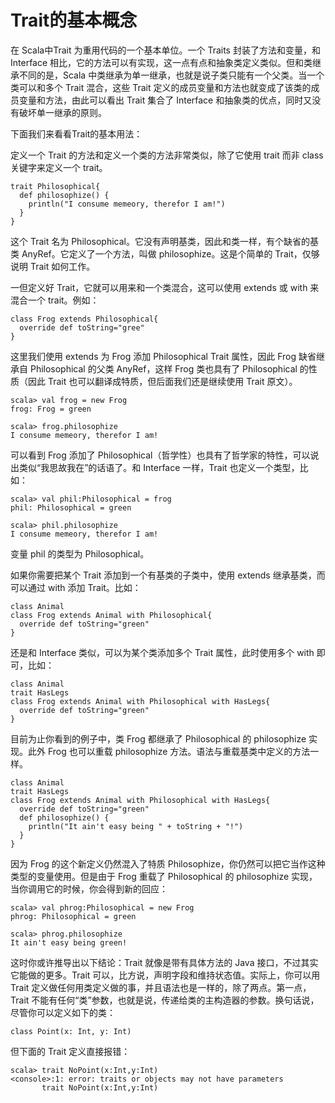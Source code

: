 # Trait的基本概念 #
在 Scala中Trait 为重用代码的一个基本单位。一个 Traits 封装了方法和变量，和 Interface 相比，它的方法可以有实现，这一点有点和抽象类定义类似。但和类继承不同的是，Scala 中类继承为单一继承，也就是说子类只能有一个父类。当一个类可以和多个 Trait 混合，这些 Trait 定义的成员变量和方法也就变成了该类的成员变量和方法，由此可以看出 Trait 集合了 Interface 和抽象类的优点，同时又没有破坏单一继承的原则。

下面我们来看看Trait的基本用法：

定义一个 Trait 的方法和定义一个类的方法非常类似，除了它使用 trait 而非 class 关键字来定义一个 trait。

```
trait Philosophical{
  def philosophize() {
    println("I consume memeory, therefor I am!")
  }
}
```

这个 Trait 名为 Philosophical。它没有声明基类，因此和类一样，有个缺省的基类 AnyRef。它定义了一个方法，叫做 philosophize。这是个简单的 Trait，仅够说明 Trait 如何工作。

一但定义好 Trait，它就可以用来和一个类混合，这可以使用 extends 或 with 来混合一个 trait。例如：

```
class Frog extends Philosophical{
  override def toString="gree"
}
```

这里我们使用 extends 为 Frog 添加 Philosophical Trait 属性，因此 Frog 缺省继承自 Philosophical 的父类 AnyRef，这样 Frog 类也具有了 Philosophical 的性质（因此 Trait 也可以翻译成特质，但后面我们还是继续使用 Trait 原文）。

```
scala> val frog = new Frog
frog: Frog = green
```

```
scala> frog.philosophize
I consume memeory, therefor I am!
```

可以看到 Frog 添加了 Philosophical（哲学性）也具有了哲学家的特性，可以说出类似“我思故我在”的话语了。和 Interface 一样，Trait 也定义一个类型，比如：

```
scala> val phil:Philosophical = frog
phil: Philosophical = green
```

```
scala> phil.philosophize
I consume memeory, therefor I am!
```

变量 phil 的类型为 Philosophical。

如果你需要把某个 Trait 添加到一个有基类的子类中，使用 extends 继承基类，而可以通过 with  添加 Trait。比如：

```
class Animal
class Frog extends Animal with Philosophical{
  override def toString="green"
}
```

还是和 Interface 类似，可以为某个类添加多个 Trait 属性，此时使用多个 with 即可，比如：

```
class Animal
trait HasLegs 
class Frog extends Animal with Philosophical with HasLegs{
  override def toString="green"
}
```

目前为止你看到的例子中，类 Frog 都继承了 Philosophical 的 philosophize 实现。此外 Frog 也可以重载 philosophize 方法。语法与重载基类中定义的方法一样。

```
class Animal
trait HasLegs 
class Frog extends Animal with Philosophical with HasLegs{
  override def toString="green"
  def philosophize() {
    println("It ain't easy being " + toString + "!")
  }
}
```


因为 Frog 的这个新定义仍然混入了特质 Philosophize，你仍然可以把它当作这种类型的变量使用。但是由于 Frog 重载了 Philosophical 的 philosophize 实现，当你调用它的时候，你会得到新的回应：

```
scala> val phrog:Philosophical = new Frog
phrog: Philosophical = green
```

```
scala> phrog.philosophize
It ain't easy being green!
```

这时你或许推导出以下结论：Trait 就像是带有具体方法的 Java 接口，不过其实它能做的更多。Trait 可以，比方说，声明字段和维持状态值。实际上，你可以用 Trait 定义做任何用类定义做的事，并且语法也是一样的，除了两点。第一点，Trait 不能有任何“类”参数，也就是说，传递给类的主构造器的参数。换句话说，尽管你可以定义如下的类：

```
class Point(x: Int, y: Int)
```

但下面的 Trait 定义直接报错：

```
scala> trait NoPoint(x:Int,y:Int)
<console>:1: error: traits or objects may not have parameters
       trait NoPoint(x:Int,y:Int)
```

